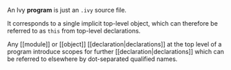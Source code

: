 An Ivy **program** is just an `.ivy` source file.

It corresponds to a single implicit top-level object, which can therefore be referred to as `this` from top-level declarations.

Any [[module]] or [[object]] [[declaration|declarations]] at the top level of a program introduce scopes for further [[declaration|declarations]] which can be referred to elsewhere by dot-separated qualified names.